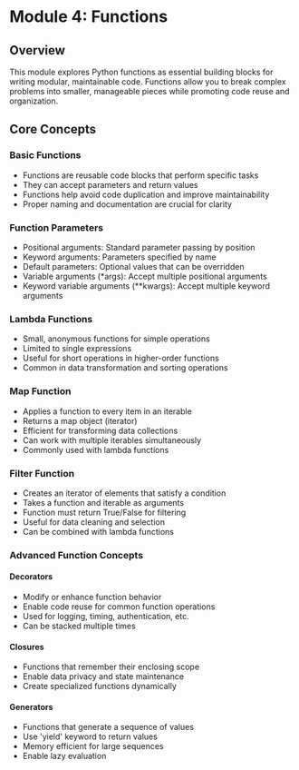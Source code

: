 # Module 4: Functions

## Overview

This module explores Python functions as essential building blocks for writing modular, maintainable code. Functions allow you to break complex problems into smaller, manageable pieces while promoting code reuse and organization.

## Core Concepts

### Basic Functions
- Functions are reusable code blocks that perform specific tasks
- They can accept parameters and return values
- Functions help avoid code duplication and improve maintainability
- Proper naming and documentation are crucial for clarity

### Function Parameters
- Positional arguments: Standard parameter passing by position
- Keyword arguments: Parameters specified by name
- Default parameters: Optional values that can be overridden
- Variable arguments (*args): Accept multiple positional arguments
- Keyword variable arguments (**kwargs): Accept multiple keyword arguments

### Lambda Functions
- Small, anonymous functions for simple operations
- Limited to single expressions
- Useful for short operations in higher-order functions
- Common in data transformation and sorting operations

### Map Function
- Applies a function to every item in an iterable
- Returns a map object (iterator)
- Efficient for transforming data collections
- Can work with multiple iterables simultaneously
- Commonly used with lambda functions

### Filter Function
- Creates an iterator of elements that satisfy a condition
- Takes a function and iterable as arguments
- Function must return True/False for filtering
- Useful for data cleaning and selection
- Can be combined with lambda functions

### Advanced Function Concepts

#### Decorators
- Modify or enhance function behavior
- Enable code reuse for common function operations
- Used for logging, timing, authentication, etc.
- Can be stacked multiple times

#### Closures
- Functions that remember their enclosing scope
- Enable data privacy and state maintenance
- Create specialized functions dynamically

#### Generators
- Functions that generate a sequence of values
- Use 'yield' keyword to return values
- Memory efficient for large sequences
- Enable lazy evaluation

